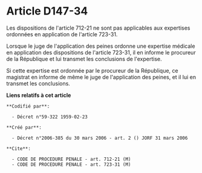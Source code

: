 # Article D147-34

Les dispositions de l'article 712-21 ne sont pas applicables aux expertises ordonnées en application de l'article 723-31.

Lorsque le juge de l'application des peines ordonne une expertise médicale en application des dispositions de l'article
723-31, il en informe le procureur de la République et lui transmet les conclusions de l'expertise.

Si cette expertise est ordonnée par le procureur de la République, ce magistrat en informe de même le juge de l'application
des peines, et il lui en transmet les conclusions.

**Liens relatifs à cet article**

	**Codifié par**:

	  - Décret n°59-322 1959-02-23

	**Créé par**:

	  - Décret n°2006-385 du 30 mars 2006 - art. 2 () JORF 31 mars 2006

	**Cite**:

	  - CODE DE PROCEDURE PENALE - art. 712-21 (M)
	  - CODE DE PROCEDURE PENALE - art. 723-31 (M)
